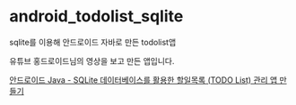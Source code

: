 # android_todolist_sqlite
sqlite를 이용해 안드로이드 자바로 만든 todolist앱

유튜브 홍드로이드님의 영상을 보고 만든 앱입니다.

[안드로이드 Java - SQLite 데이터베이스를 활용한 할일목록 (TODO List) 관리 앱 만들기](https://www.youtube.com/watch?v=YJ5jVs93mgk)
